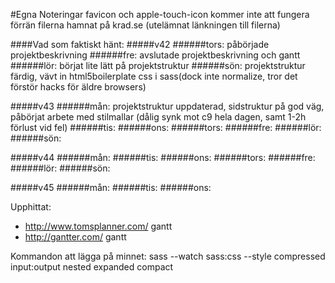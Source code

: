 #Egna Noteringar
favicon och apple-touch-icon kommer inte att fungera förrän filerna hamnat på krad.se (utelämnat länkningen till filerna)


####Vad som faktiskt hänt:
#####v42
######tors:
påbörjade projektbeskrivning
######fre: 
avslutade projektbeskrivning och gantt
######lör: 
börjat lite lätt på projektstruktur
######sön: 
projektstruktur färdig, vävt in html5boilerplate css i sass(dock inte normalize, tror det förstör hacks för äldre browsers)

#####v43
######mån:
projektstruktur uppdaterad, sidstruktur på god väg, påbörjat arbete med stilmallar     (dålig synk mot c9 hela dagen, samt 1-2h förlust vid fel)
######tis:
######ons:
######tors:
######fre:
######lör:
######sön:

#####v44
######mån:
######tis:
######ons:
######tors:
######fre:
######lör:
######sön:

#####v45
######mån:
######tis:
######ons:


Upphittat:
* http://www.tomsplanner.com/     gantt
* http://gantter.com/             gantt

Kommandon att lägga på minnet:
sass --watch sass:css --style compressed
             input:output               nested
                                        expanded
                                        compact